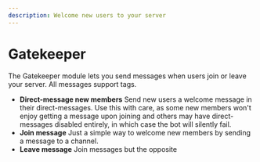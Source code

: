 ```yaml
---
description: Welcome new users to your server
---
```


# Gatekeeper

The Gatekeeper module lets you send messages when users join or leave your server. All messages support tags. 

* **Direct-message new members** Send new users a welcome message in their direct-messages. Use this with care, as some new members won't enjoy getting a message upon joining and others may have direct-messages disabled entirely, in which case the bot will silently fail. 
* **Join message** Just a simple way to welcome new members by sending a message to a channel. 
* **Leave message** Join messages but the opposite

